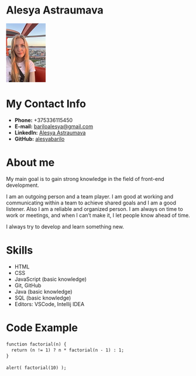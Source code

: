 # **Alesya Astraumava**
![my photo](./photo_2023-04-27_10-02-36.jpg)
# My Contact Info
- **Phone:** +375336115450
- **E-mail:** bariloalesya@gmail.com
- **LinkedIn:** [Alesya Astraumava](https://www.linkedin.com/in/%D0%B0%D0%BB%D0%B5%D1%81%D1%8F-%D0%BE%D1%81%D1%82%D1%80%D0%BE%D1%83%D0%BC%D0%BE%D0%B2%D0%B0-331381254/)
- **GitHub:** [alesyabarilo](https://github.com/alesyabarilo)
# About me
My main goal is to gain strong knowledge in the field of front-end development. 

I am an outgoing person and a team player. I am good at working and communicating within a team to achieve shared goals and I am a good listener. Also I am a reliable and organized person. I am always on time to work or meetings, and when I can’t make it, I let people know ahead of time. 

I always try to develop and learn something new.
# Skills
- HTML
- CSS
- JavaScript (basic knowledge)
- Git, GitHub
- Java (basic knowledge)
- SQL (basic knowledge)
- Editors: VSCode, Intellij IDEA
# Code Example
```
function factorial(n) {
  return (n != 1) ? n * factorial(n - 1) : 1;
}

alert( factorial(10) );
```